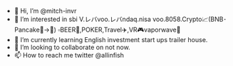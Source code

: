 - 👋 Hi, I’m @mitch-invr
- 👀 I’m interested in sbi V.レバvoo.レバndaq.nisa voo.8058.Crypto📈(BNB･Pancake🥞→🐰) ▫️BEER🍺,POKER,Travel✈️,VR🎮vaporwave👾
- 🌱 I’m currently learning English investment start ups trailer house.
- 💞️ I’m looking to collaborate on not now.
- 📫 How to reach me twitter @allinfish

<!---
mitch-invr/mitch-invr is a ✨ special ✨ repository because its `README.md` (this file) appears on your GitHub profile.
You can click the Preview link to take a look at your changes.
--->
